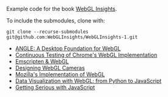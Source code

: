 Example code for the book [WebGL Insights](http://www.webglinsights.com).

To include the submodules, clone with:
```
git clone --recurse-submodules git@github.com:WebGLInsights/WebGLInsights-1.git
```

* [ANGLE: A Desktop Foundation for WebGL](ANGLE-A-Desktop-Foundation-for-WebGL)
* [Continuous Testing of Chrome's WebGL Implementation](Continuous-Testing-of-Chromes-WebGL-Implementation)
* [Emscripten & WebGL](Emscripten-WebGL)
* [Designing WebGL Cameras](Designing-WebGL-Cameras)
* [Mozilla's Implementation of WebGL](Mozillas-Implementation-of-WebGL)
* [Data Visualization with WebGL: from Python to JavaScript](https://github.com/vispy/webgl-insights)
* [Getting Serious with JavaScript](Getting-Serious-with-JavaScript)

